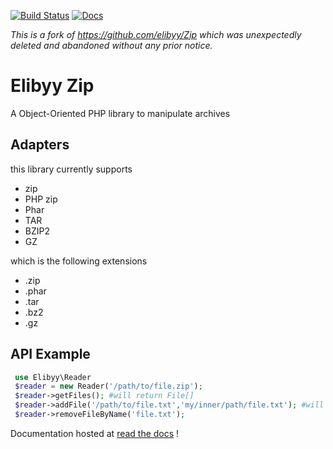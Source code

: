 [![Build Status](https://travis-ci.org/ticketpark/elibyy-zip.svg?branch=master)](https://travis-ci.org/Ticketpark/elibyy-zip/)
[![Docs](https://readthedocs.org/projects/zip/badge/?version=latest)](http://zip.rtfd.org/)

*This is a fork of https://github.com/elibyy/Zip which was unexpectedly deleted and abandoned without any prior notice.*

# Elibyy Zip
A Object-Oriented PHP library to manipulate archives

## Adapters

this library currently supports

- zip
- PHP zip
- Phar
- TAR
- BZIP2
- GZ

which is the following extensions
 - .zip
 - .phar
 - .tar
 - .bz2
 - .gz
 
 ## API Example
 
```php
 use Elibyy\Reader
 $reader = new Reader('/path/to/file.zip');
 $reader->getFiles(); #will return File[]
 $reader->addFile('/path/to/file.txt','my/inner/path/file.txt'); #will add a file to the archive with path my/inner/path
 $reader->removeFileByName('file.txt');
```

Documentation hosted at [read the docs](http://zip.rtfd.org/) !